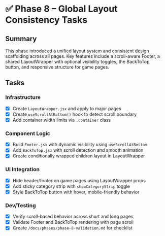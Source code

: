 # ✅ Phase 8 – Global Layout Consistency Tasks

## Summary
This phase introduced a unified layout system and consistent design scaffolding across all pages. Key features include a scroll-aware Footer, a shared LayoutWrapper with optional visibility toggles, the BackToTop button, and responsive structure for game pages.

## Tasks

### Infrastructure
- [x] Create `LayoutWrapper.jsx` and apply to major pages
- [x] Create `useScrollAtBottom()` hook to detect scroll boundary
- [x] Add container width limits via `.container` class

### Component Logic
- [x] Build `Footer.jsx` with dynamic visibility using `useScrollAtBottom`
- [x] Add `BackToTop.jsx` with scroll detection and smooth animation
- [x] Create conditionally wrapped children layout in LayoutWrapper

### UI Integration
- [x] Hide header/footer on game pages using LayoutWrapper props
- [x] Add sticky category strip with `showCategoryStrip` toggle
- [x] Style BackToTop button with hover, mobile-friendly behavior

### Dev/Testing
- [x] Verify scroll-based behavior across short and long pages
- [x] Validate Footer and BackToTop rendering with page scroll
- [x] Create `/docs/phases/phase-8-validation.md` for checklist
